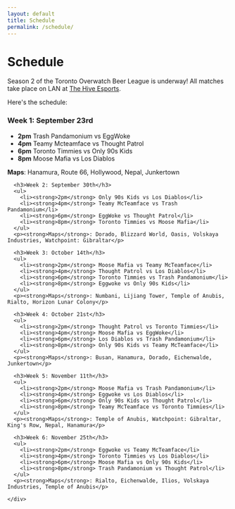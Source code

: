 ```yaml
---
layout: default
title: Schedule
permalink: /schedule/
---
```

<div class="container">
  <div class="row justify-content-center page-section-no-line">
    <div class="col-12 col-md-10 col-xl-8">
      <h1 class="text-center">Schedule</h1>
      <p>Season 2 of the Toronto Overwatch Beer League is underway! All matches take place on LAN at <a href="https://www.facebook.com/thehiveesports/">The Hive Esports</a>.</p>
      <p>Here's the schedule:</p>
      <h3>Week 1: September 23rd</h3>
      <ul>
        <li><strong>2pm</strong> Trash Pandamonium vs EggWoke</li>
        <li><strong>4pm</strong> Teamy Mcteamface vs Thought Patrol</li>
        <li><strong>6pm</strong> Toronto Timmies vs Only 90s Kids</li>
        <li><strong>8pm</strong> Moose Mafia vs Los Diablos</li>
      </ul>
      <p><strong>Maps</strong>: Hanamura, Route 66, Hollywood, Nepal, Junkertown</p>
      
      <h3>Week 2: September 30th</h3>
      <ul>
        <li><strong>2pm</strong> Only 90s Kids vs Los Diablos</li>
        <li><strong>4pm</strong> Teamy McTeamface vs Trash Pandamonium</li>
        <li><strong>6pm</strong> EggWoke vs Thought Patrol</li>
        <li><strong>8pm</strong> Toronto Timmies vs Moose Mafia</li>
      </ul>
      <p><strong>Maps</strong>: Dorado, Blizzard World, Oasis, Volskaya Industries, Watchpoint: Gibraltar</p>
      
      <h3>Week 3: October 14th</h3>
      <ul>
        <li><strong>2pm</strong> Moose Mafia vs Teamy McTeamface</li>
        <li><strong>4pm</strong> Thought Patrol vs Los Diablos</li>
        <li><strong>6pm</strong> Toronto Timmies vs Trash Pandamonium</li>
        <li><strong>8pm</strong> Eggwoke vs Only 90s Kids</li>
      </ul>
      <p><strong>Maps</strong>: Numbani, Lijiang Tower, Temple of Anubis, Rialto, Horizon Lunar Colony</p>
      
      <h3>Week 4: October 21st</h3>
      <ul>
        <li><strong>2pm</strong> Thought Patrol vs Toronto Timmies</li>
        <li><strong>4pm</strong> Moose Mafia vs EggWoke</li>
        <li><strong>6pm</strong> Los Diablos vs Trash Pandamonium</li>
        <li><strong>8pm</strong> Only 90s Kids vs Teamy McTeamface</li>
      </ul>
      <p><strong>Maps</strong>: Busan, Hanamura, Dorado, Eichenwalde, Junkertown</p>
      
      <h3>Week 5: November 11th</h3>
      <ul>
        <li><strong>2pm</strong> Moose Mafia vs Trash Pandamonium</li>
        <li><strong>4pm</strong> Eggwoke vs Los Diablos</li>
        <li><strong>6pm</strong> Only 90s Kids vs Thought Patrol</li>
        <li><strong>8pm</strong> Teamy McTeamface vs Toronto Timmies</li>
      </ul>
      <p><strong>Maps</strong>: Temple of Anubis, Watchpoint: Gibraltar, King's Row, Nepal, Hanamura</p>
      
      <h3>Week 6: November 25th</h3>
      <ul>
        <li><strong>2pm</strong> Eggwoke vs Teamy McTeamface</li>
        <li><strong>4pm</strong> Toronto Timmies vs Los Diablos</li>
        <li><strong>6pm</strong> Moose Mafia vs Only 90s Kids</li>
        <li><strong>8pm</strong> Trash Pandamonium vs Thought Patrol</li>
      </ul>
      <p><strong>Maps</strong>: Rialto, Eichenwalde, Ilios, Volskaya Industries, Temple of Anubis</p>
      
    </div>
  </div>
</div>
